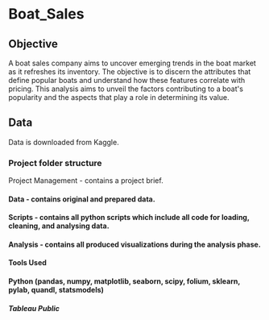 # Boat_Sales
## Objective
A boat sales company aims to uncover emerging trends in the boat market as it refreshes its inventory. The objective is to discern the attributes that define popular boats and understand how these features correlate with pricing. 
This analysis aims to unveil the factors contributing to a boat's popularity and the aspects that play a role in determining its value.
## Data
Data is downloaded from Kaggle.
### Project folder structure
Project Management - contains a project brief.
#### Data - contains original and prepared data.
#### Scripts - contains all python scripts which include all code for loading, cleaning, and analysing data.
#### Analysis - contains all produced visualizations during the analysis phase.
#### Tools Used
#### Python (pandas, numpy, matplotlib, seaborn, scipy, folium, sklearn, pylab, quandl, statsmodels)
##### Tableau Public
